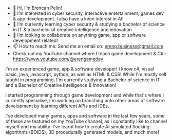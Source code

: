 - 👋 Hi, I’m Erencan Pelin!
- 👀 I’m interested in cyber security, interactive entertainment, games dev & app development. I also have a keen interest in AI!
- 🌱 I’m currently learning cyber security & studying a bachelor of science in IT & a bachelor of creative intelligence and innovation
- 💞️ I’m looking to collaborate on anything game, app or software development related!
- 📫 How to reach me: Send me an email on: erenp.business@gmail.com
- Check out my YouTube channel where I teach game development & C# : https://www.youtube.com/@erengamedev

I'm an experienced game, app & software developer!
I know c#, visual basic, java, javascript, python, as well as HTML & CSS! While I'm mostly self taught in programming, I'm currently studying a Bachelor of science in IT and
a Bachelor of Creative Intelligence & Innovation!

I started programming through game development and while that's where I currently specialise, I'm working on branching onto other areas of software development by learning 
different APIs and IDEs.

I've developed many games, apps and software in the last few years, some of these are featured on my YouTube channel, as I constantly like to channel myself and my ability.
I've learnt how to create AI simulated flocking algorithms (BOIDS), 3D procedurally generated models, and much more!

<!---
ErencanPelin/ErencanPelin is a ✨ special ✨ repository because its `README.md` (this file) appears on your GitHub profile.
You can click the Preview link to take a look at your changes.
--->
